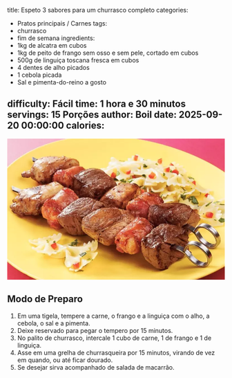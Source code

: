 title: Espeto 3 sabores para um churrasco completo
categories:
  - Pratos principais / Carnes
tags:
  - churrasco
  - fim de semana
ingredients:
  - 1kg de alcatra em cubos
  - 1kg de peito de frango sem osso e sem pele, cortado em cubos
  - 500g de linguiça toscana fresca em cubos
  - 4 dentes de alho picados
  - 1 cebola picada
  - Sal e pimenta-do-reino a gosto

difficulty: Fácil
time: 1 hora e 30 minutos
servings: 15 Porções
author: Boil
date: 2025-09-20 00:00:00
calories:
---
![Espeto 3 sabores para um churrasco completo](/images/espeto_3_sabores_para_um_churrasco_completo.webp)

## Modo de Preparo
1. Em uma tigela, tempere a carne, o frango e a linguiça com o alho, a cebola, o sal e a pimenta.
2. Deixe reservado para pegar o tempero por 15 minutos.
3. No palito de churrasco, intercale 1 cubo de carne, 1 de frango e 1 de linguiça.
4. Asse em uma grelha de churrasqueira por 15 minutos, virando de vez em quando, ou até ficar dourado.
5. Se desejar sirva acompanhado de salada de macarrão.